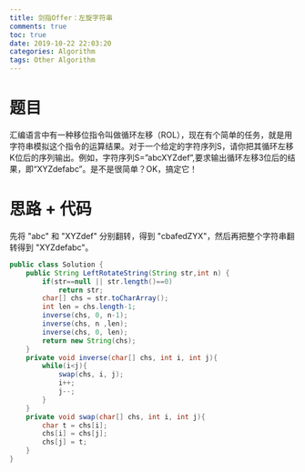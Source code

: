 ```yaml
---
title: 剑指Offer：左旋字符串
comments: true
toc: true
date: 2019-10-22 22:03:20
categories: Algorithm
tags: Other Algorithm
---
```


# 题目

汇编语言中有一种移位指令叫做循环左移（ROL），现在有个简单的任务，就是用字符串模拟这个指令的运算结果。对于一个给定的字符序列S，请你把其循环左移K位后的序列输出。例如，字符序列S=”abcXYZdef”,要求输出循环左移3位后的结果，即“XYZdefabc”。是不是很简单？OK，搞定它！

# 思路 + 代码

先将 "abc" 和 "XYZdef" 分别翻转，得到 "cbafedZYX"，然后再把整个字符串翻转得到 "XYZdefabc"。

```java
public class Solution {
    public String LeftRotateString(String str,int n) {
        if(str==null || str.length()==0)
            return str;
        char[] chs = str.toCharArray();
        int len = chs.length-1;
        inverse(chs, 0, n-1);
        inverse(chs, n ,len);
        inverse(chs, 0, len);
        return new String(chs);
    }
    private void inverse(char[] chs, int i, int j){
        while(i<j){
            swap(chs, i, j);
            i++;
            j--;
        }
    }
    private void swap(char[] chs, int i, int j){
        char t = chs[i];
        chs[i] = chs[j];
        chs[j] = t;
    }
}
```
